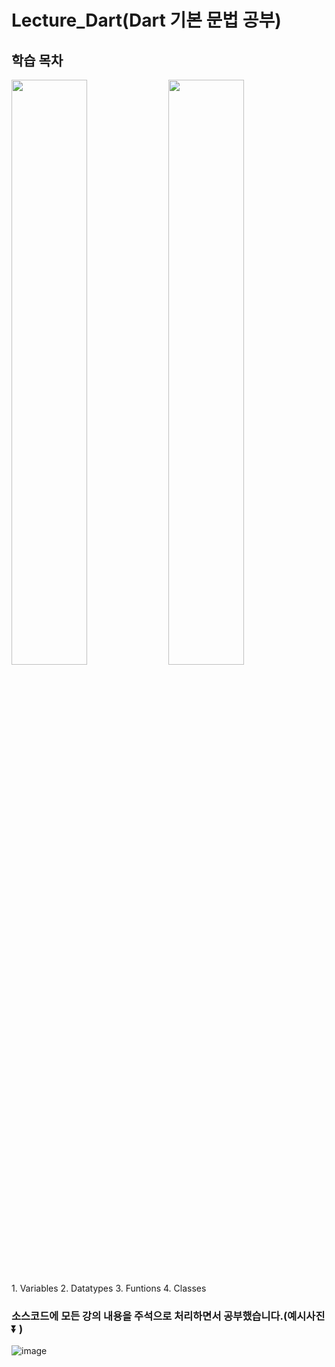 # Lecture_Dart(Dart 기본 문법 공부)


## 학습 목차
<div>
<img src="https://github.com/Chochanguk/Lecture_Dart/assets/119058637/ddaf3373-78d0-48b1-bd20-7caac568704d" width=49%/>
<img src="https://github.com/Chochanguk/Lecture_Dart/assets/119058637/2d8d96ad-a1ee-4de8-9c7a-81f3acd0879b"width=49% />
</div>

<string>1. Variables </string>
<string>2. Datatypes </string>
<string>3. Funtions </string>
<string>4. Classes </string>

### 소스코드에 모든 강의 내용을 주석으로 처리하면서 공부했습니다.(예시사진⏬ ) 
![image](https://github.com/Chochanguk/Lecture_Dart/assets/119058637/702ced19-6fbc-4db4-bd5d-1c3d3c42ee82)

